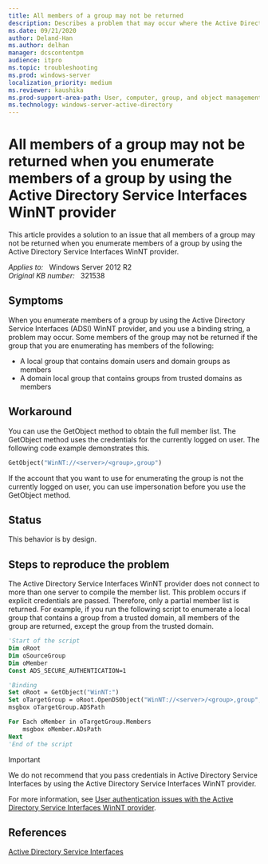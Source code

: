 ```yaml
---
title: All members of a group may not be returned
description: Describes a problem that may occur where the Active Directory Service Interfaces WinNT provider does not return all members of a group. This problem occurs when you try to enumerate a local group or a domain local group.
ms.date: 09/21/2020
author: Deland-Han 
ms.author: delhan
manager: dcscontentpm
audience: itpro
ms.topic: troubleshooting
ms.prod: windows-server
localization_priority: medium
ms.reviewer: kaushika
ms.prod-support-area-path: User, computer, group, and object management
ms.technology: windows-server-active-directory
---
```

# All members of a group may not be returned when you enumerate members of a group by using the Active Directory Service Interfaces WinNT provider

This article provides a solution to an issue that all members of a group may not be returned when you enumerate members of a group by using the Active Directory Service Interfaces WinNT provider.

_Applies to:_ &nbsp; Windows Server 2012 R2  
_Original KB number:_ &nbsp; 321538

## Symptoms

When you enumerate members of a group by using the Active Directory Service Interfaces (ADSI) WinNT provider, and you use a binding string, a problem may occur. Some members of the group may not be returned if the group that you are enumerating has members of the following:

- A local group that contains domain users and domain groups as members
- A domain local group that contains groups from trusted domains as members

## Workaround

You can use the GetObject method to obtain the full member list. The GetObject method uses the credentials for the currently logged on user. The following code example demonstrates this.

```vb
GetObject("WinNT://<server>/<group>,group")
```

If the account that you want to use for enumerating the group is not the currently logged on user, you can use impersonation before you use the GetObject method.

## Status

This behavior is by design.

## Steps to reproduce the problem

The Active Directory Service Interfaces WinNT provider does not connect to more than one server to compile the member list. This problem occurs if explicit credentials are passed. Therefore, only a partial member list is returned. For example, if you run the following script to enumerate a local group that contains a group from a trusted domain, all members of the group are returned, except the group from the trusted domain.

```vb
'Start of the script
Dim oRoot
Dim oSourceGroup
Dim oMember
Const ADS_SECURE_AUTHENTICATION=1

'Binding
Set oRoot = GetObject("WinNT:")
Set oTargetGroup = oRoot.OpenDSObject("WinNT://<server>/<group>,group", "<domain>\<user>", "<password>",ADS_SECURE_AUTHENTICATION)'All of the following are placeholders: <server> <group> <domain> <user> <password>
msgbox oTargetGroup.ADSPath

For Each oMember in oTargetGroup.Members
    msgbox oMember.ADsPath
Next
'End of the script
```

> [!IMPORTANT]
> We do not recommend that you pass credentials in Active Directory Service Interfaces by using the Active Directory Service Interfaces WinNT provider.

For more information, see [User authentication issues with the Active Directory Service Interfaces WinNT provider](/troubleshoot/windows-client/admin-development/adsi-winnt-provider-user-authentication-issues).

## References
 
[Active Directory Service Interfaces](/windows/win32/adsi/active-directory-service-interfaces-adsi)
